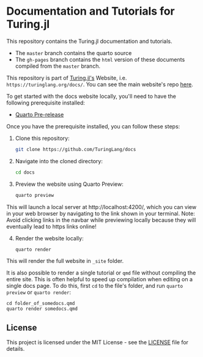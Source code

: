 # Documentation and Tutorials for Turing.jl

This repository contains the Turing.jl documentation and tutorials. 

- The `master` branch contains the quarto source 
- The `gh-pages` branch contains the `html` version of these documents compiled from the `master` branch.

This repository is part of [Turing.jl's](https://turinglang.org/) Website, i.e. `https://turinglang.org/docs/`. You can see the main website's repo [here](https://github.com/TuringLang/turinglang.github.io).

To get started with the docs website locally, you'll need to have the following prerequisite installed:

- [Quarto Pre-release](https://quarto.org/docs/download/)

Once you have the prerequisite installed, you can follow these steps:

1. Clone this repository:

    ```bash
    git clone https://github.com/TuringLang/docs
    ```

2. Navigate into the cloned directory:

    ```bash
    cd docs
    ```

3. Preview the website using Quarto Preview:

    ```bash
    quarto preview
    ```
This will launch a local server at http://localhost:4200/, which you can view in your web browser by navigating to the link shown in your terminal.
Note: Avoid clicking links in the navbar while previewing locally because they will eventually lead to https links online!

4. Render the website locally:

    ```bash
    quarto render
    ```
This will render the full website in `_site` folder.

It is also possible to render a single tutorial or `qmd` file without compiling the entire site. This is often helpful to speed up compilation when editing on a single docs page. To do this, first `cd` to the file's folder, and run `quarto preview` or `quarto render`: 

```
cd folder_of_somedocs.qmd
quarto render somedocs.qmd
```

## License

This project is licensed under the MIT License - see the [LICENSE](LICENSE) file for details.
